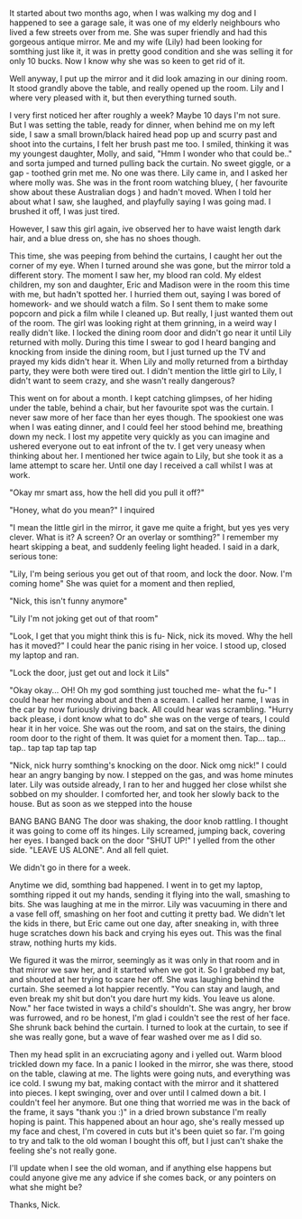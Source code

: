 It started about two months ago, when I was walking my dog and I happened to see a garage sale, it was one of my elderly neighbours who lived a few streets over from me. She was super friendly and had this gorgeous antique mirror. Me and my wife (Lily) had been looking for somthing just like it, it was in pretty good condition and she was selling it for only 10 bucks. Now I know why she was so keen to get rid of it. 

Well anyway, I put up the mirror and it did look amazing in our dining room. It stood grandly above the table, and really opened up the room. Lily and I where very pleased with it, but then everything turned south.

I very first noticed her after roughly a week? Maybe 10 days I'm not sure. But I was setting the table, ready for dinner, when behind me on my left side, I saw a small brown/black haired head pop up and scurry past and shoot into the curtains, I felt her brush past me too. I smiled, thinking it was my youngest daughter, Molly, and said, "Hmm I wonder who that could be.." and sorta jumped and turned pulling back the curtain. No sweet giggle, or a gap - toothed grin met me. No one was there. Lily came in, and I asked her where molly was. She was in the front room watching bluey, ( her favourite show about these Australian dogs ) and hadn't moved. When I told her about what I saw, she laughed, and  playfully saying I was going mad. I brushed it off, I was just tired. 

However, I saw this girl again, ive observed her to have waist length dark hair, and a blue dress on, she has no shoes though.

This time, she was peeping from behind the curtains, I caught her out the corner of my eye. When I turned around she was gone, but the mirror told a different story. The moment I saw her, my blood ran cold. My eldest children, my son and daughter, Eric and Madison were in the room this time with me, but hadn't spotted her. I hurried them out, saying I was bored of homework- and we should watch a film. So I sent them to make some popcorn and pick a film while I cleaned up. But really, I just wanted them out of the room. The girl was looking right at them grinning, in a weird way I really didn't like. I locked the dining room door and didn't go near it until Lily returned with molly. During this time I swear to god I heard banging and knocking from inside the dining room, but I just turned up the TV and prayed my kids didn't hear it. When Lily and molly returned from a birthday party, they were both were tired out. I didn't mention the little girl to Lily,  I didn't want to seem crazy, and she wasn't really dangerous?

This went on for about a month. I kept catching glimpses, of her hiding under the table, behind a chair, but her favourite spot was the curtain. I never saw more of her face than her eyes though. The spookiest one was when I was eating dinner, and I could feel her stood behind me, breathing down my neck. I lost my appetite very quickly as you can imagine and ushered everyone out to eat infront of the tv. I get very uneasy when thinking about her. I mentioned her twice again to Lily, but she took it as a lame attempt to scare her. Until one day I received a call whilst I was at work. 

"Okay mr smart ass, how the hell did you pull it off?"

"Honey, what do you mean?" I inquired

"I mean the little girl in the mirror, it gave me quite a fright, but yes yes very clever. What is it? A screen? Or an overlay or somthing?" 
I remember my heart skipping a beat, and suddenly feeling light headed. I said in a dark, serious tone:

"Lily, I'm being serious you get out of that room, and lock the door. Now. I'm coming home" 
She was quiet for a moment and then replied,

"Nick, this isn't funny anymore"

"Lily I'm not joking get out of that room" 

"Look, I get that you might think this is fu- Nick, nick its moved. Why the hell has it moved?" I could hear the panic rising in her voice. I stood up, closed my laptop and ran. 

"Lock the door, just get out and lock it Lils" 

"Okay okay... OH! Oh my god somthing just touched me- what the fu-" I could hear her moving about and then a scream. I called her name, I was in the car by now furiously driving back. All could hear was scrambling. 
"Hurry back please, i dont know what to do" she was on the verge of tears, I could hear it in her voice. She was out the room, and sat on the stairs, the dining room door to the right of them. It was quiet for a moment then. 
Tap... tap... tap..
tap tap tap tap tap 

"Nick, nick hurry somthing's knocking on the door. Nick omg nick!" I could hear an angry banging by now. I stepped on the gas, and was home minutes later. Lily was outside already, I ran to her and hugged her close whilst she sobbed on my shoulder. I comforted her, and took her slowly back to the house. But as soon as we stepped into the house 

BANG BANG BANG 
 The door was shaking, the door knob rattling. I thought it was going to come off its hinges. Lily screamed, jumping back, covering her eyes. I banged back on the door  "SHUT UP!" I yelled from the other side. "LEAVE US ALONE". And all fell quiet. 

We didn't go in there for a week. 

Anytime we did, somthing bad happened. I went in to get my laptop, somthing ripped it out my hands, sending it flying into the wall, smashing to bits. She was laughing at me in the mirror. Lily was vacuuming in there and a vase fell off, smashing on her foot and cutting it pretty bad. We didn't let the kids in there, but Eric came out one day, after sneaking in, with three huge scratches down his back and crying his eyes out. This was the final straw, nothing hurts my kids. 

We figured it was the mirror, seemingly as it was only in that room and in that mirror we saw her, and it started when we got it. So I grabbed my bat, and shouted at her trying to scare her off. She was laughing behind the curtain. She seemed a lot happier recently. 
"You can stay and laugh, and even break my shit but don't you dare hurt my kids. You leave us alone. Now." her face twisted in ways a child's shouldn't. She was angry, her brow was furrowed, and ro be honest, I'm glad i couldn't see the rest of her face. She shrunk back behind the curtain. I turned to look at the curtain, to see if she was really gone, but a wave of fear washed over me as I did so.

Then my head split in an excruciating agony and i yelled out. Warm blood trickled down my face. In a panic I looked in the mirror, she was there, stood on the table, clawing at me. The lights were going nuts, and everything was ice cold. I swung my bat, making contact with the mirror and it shattered into pieces. I kept swinging, over and over until I calmed down a bit. I couldn't feel her anymore. But one thing that worried me was in the back of the frame, it says "thank you :)" in a dried brown substance I'm really hoping is paint. 
This happened about an hour ago, she's really messed up my face and chest, I'm covered in cuts but it's been quiet so far. I'm going to try and talk to the old woman I bought this off, but I just can't shake the feeling she's not really gone. 

I'll update when I see the old woman, and if anything else happens but could anyone give me any advice if she comes back, or any pointers on what she might be?

 Thanks, Nick.
